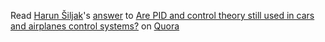 

<span class='quora-content-embed' data-name='Are-PID-and-control-theory-still-used-in-cars-and-airplanes-control-systems/answer/Harun-Šiljak'>Read <a class='quora-content-link' data-width='560' data-height='260' href='https://www.quora.com/Are-PID-and-control-theory-still-used-in-cars-and-airplanes-control-systems/answer/Harun-Šiljak' data-type='answer' data-id='67484529' data-key='2cfc4d5a3519f9c862dcd5043cfd2b42' load-full-answer='False' data-embed='hlggusb'><a href='https://www.quora.com/Harun-Šiljak'>Harun Šiljak</a>&#039;s <a href='/Are-PID-and-control-theory-still-used-in-cars-and-airplanes-control-systems#ans67484529'>answer</a> to <a href='/Are-PID-and-control-theory-still-used-in-cars-and-airplanes-control-systems' ref='canonical'><span class="rendered_qtext">Are PID and control theory still used in cars and airplanes control systems?</span></a></a> on <a href='https://www.quora.com'>Quora</a><script type="text/javascript" src="https://www.quora.com/widgets/content"></script></span>
